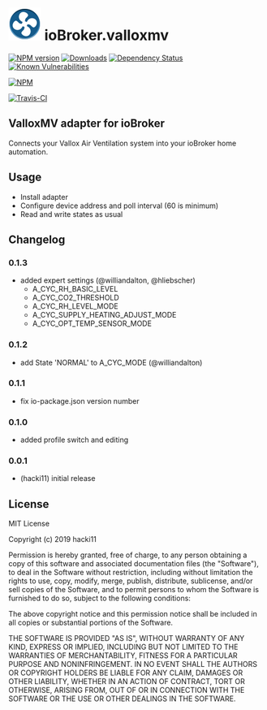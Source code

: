 <h1>
    <img src="admin/valloxmv.png" width="64"/>
    ioBroker.valloxmv
</h1>

[![NPM version](http://img.shields.io/npm/v/iobroker.valloxmv.svg)](https://www.npmjs.com/package/iobroker.valloxmv)
[![Downloads](https://img.shields.io/npm/dm/iobroker.valloxmv.svg)](https://www.npmjs.com/package/iobroker.valloxmv)
[![Dependency Status](https://img.shields.io/david/hacki11/iobroker.valloxmv.svg)](https://david-dm.org/hacki11/iobroker.valloxmv)
[![Known Vulnerabilities](https://snyk.io/test/github/hacki11/ioBroker.valloxmv/badge.svg)](https://snyk.io/test/github/hacki11/ioBroker.valloxmv)

[![NPM](https://nodei.co/npm/iobroker.valloxmv.png?downloads=true)](https://nodei.co/npm/iobroker.valloxmv/)

[![Travis-CI](http://img.shields.io/travis/hacki11/ioBroker.valloxmv/master.svg)](https://travis-ci.org/hacki11/ioBroker.valloxmv)

## ValloxMV adapter for ioBroker

Connects your Vallox Air Ventilation system into your ioBroker home automation.

## Usage
* Install adapter
* Configure device address and poll interval (60 is minimum)
* Read and write states as usual

## Changelog

### 0.1.3
* added expert settings (@williandalton, @hliebscher)
  * A_CYC_RH_BASIC_LEVEL
  * A_CYC_CO2_THRESHOLD
  * A_CYC_RH_LEVEL_MODE
  * A_CYC_SUPPLY_HEATING_ADJUST_MODE
  * A_CYC_OPT_TEMP_SENSOR_MODE

### 0.1.2
* add State 'NORMAL' to A_CYC_MODE (@williandalton)

### 0.1.1
* fix io-package.json version number

### 0.1.0
* added profile switch and editing

### 0.0.1
* (hacki11) initial release

## License
MIT License

Copyright (c) 2019 hacki11

Permission is hereby granted, free of charge, to any person obtaining a copy
of this software and associated documentation files (the "Software"), to deal
in the Software without restriction, including without limitation the rights
to use, copy, modify, merge, publish, distribute, sublicense, and/or sell
copies of the Software, and to permit persons to whom the Software is
furnished to do so, subject to the following conditions:

The above copyright notice and this permission notice shall be included in all
copies or substantial portions of the Software.

THE SOFTWARE IS PROVIDED "AS IS", WITHOUT WARRANTY OF ANY KIND, EXPRESS OR
IMPLIED, INCLUDING BUT NOT LIMITED TO THE WARRANTIES OF MERCHANTABILITY,
FITNESS FOR A PARTICULAR PURPOSE AND NONINFRINGEMENT. IN NO EVENT SHALL THE
AUTHORS OR COPYRIGHT HOLDERS BE LIABLE FOR ANY CLAIM, DAMAGES OR OTHER
LIABILITY, WHETHER IN AN ACTION OF CONTRACT, TORT OR OTHERWISE, ARISING FROM,
OUT OF OR IN CONNECTION WITH THE SOFTWARE OR THE USE OR OTHER DEALINGS IN THE
SOFTWARE.